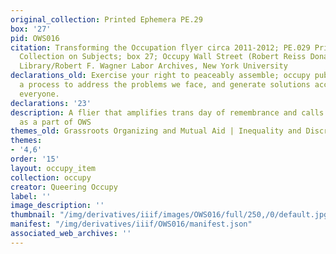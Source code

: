```yaml
---
original_collection: Printed Ephemera PE.29
box: '27'
pid: OWS016
citation: Transforming the Occupation flyer circa 2011-2012; PE.029 Printed Ephemera
  Collection on Subjects; box 27; Occupy Wall Street (Robert Reiss Donation); Tamiment
  Library/Robert F. Wagner Labor Archives, New York University
declarations_old: Exercise your right to peaceably assemble; occupy public space;  create
  a process to address the problems we face, and generate solutions accessible to
  everyone.
declarations: '23'
description: A flier that amplifies trans day of remembrance and calls for trans awareness
  as a part of OWS
themes_old: Grassroots Organizing and Mutual Aid | Inequality and Discrimination
themes:
- '4,6'
order: '15'
layout: occupy_item
collection: occupy
creator: Queering Occupy
label: ''
image_description: ''
thumbnail: "/img/derivatives/iiif/images/OWS016/full/250,/0/default.jpg"
manifest: "/img/derivatives/iiif/OWS016/manifest.json"
associated_web_archives: ''
---
```

